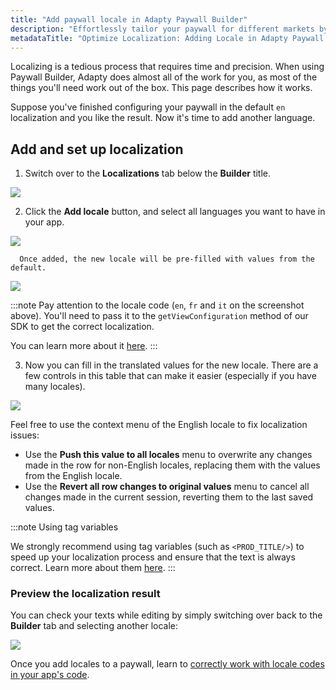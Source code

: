 ```yaml
---
title: "Add paywall locale in Adapty Paywall Builder"
description: "Effortlessly tailor your paywall for different markets by integrating locales within Adapty Paywall Builder. Learn how to enhance global reach and cater to specific regional needs"
metadataTitle: "Optimize Localization: Adding Locale in Adapty Paywall Builder"
---
```


Localizing is a tedious process that requires time and precision. When using Paywall Builder, Adapty does almost all of the work for you, as most of the things you'll need work out of the box. This page describes how it works.

Suppose you've finished configuring your paywall in the default `en` localization and you like the result. Now it's time to add another language.

## Add and set up localization

1. Switch over to the **Localizations** tab below the **Builder** title. 

   
<div style={{ textAlign: 'center' }}>
  <img 
    src="https://files.readme.io/0a6100c-PB_localization.png" 
    style={{ width: '700px', border: '1px solid grey' }}
  />
</div>



2. Click the **Add locale** button, and select all languages you want to have in your app.

   
<div style={{ textAlign: 'center' }}>
  <img 
    src="https://files.readme.io/4abdb84-add_locale.png" 
    style={{ width: '700px', border: '1px solid grey' }}
  />
</div>




      Once added, the new locale will be pre-filled with values from the default.

   
<div style={{ textAlign: 'center' }}>
  <img 
    src="https://files.readme.io/0e99ddb-copy_locale.png" 
    style={{ width: '700px', border: '1px solid grey' }}
  />
</div>




:::note
Pay attention to the locale code (`en`, `fr` and `it` on the screenshot above). You'll need to pass it to the `getViewConfiguration` method of our SDK to get the correct localization.

You can learn more about it [here](get-pb-paywalls).
:::

3. Now you can fill in the translated values for the new locale. There are a few controls in this table that can make it easier (especially if you have many locales).

   
<div style={{ textAlign: 'center' }}>
  <img 
    src="https://files.readme.io/df4b331-locale_options.png" 
    style={{ width: '700px', border: '1px solid grey' }}
  />
</div>




   Feel free to use the context menu of the English locale to fix localization issues:

   - Use the **Push this value to all locales** menu to overwrite any changes made in the row for non-English locales, replacing them with the values from the English locale.
   - Use the **Revert all row changes to original values** menu to cancel all changes made in the current session, reverting them to the last saved values.

:::note
Using tag variables

We strongly recommend using tag variables (such as `<PROD_TITLE/>`) to speed up your localization process and ensure that the text is always correct. Learn more about them [here](https://docs.adapty.io/docs/paywall-builder-tag-variables).
:::

### Preview the localization result

You can check your texts while editing by simply switching over back to the **Builder** tab and selecting another locale:


<div style={{ textAlign: 'center' }}>
  <img 
    src="https://files.readme.io/2b31427-choose_localization.png" 
    style={{ width: '700px', border: '1px solid grey' }}
  />
</div>





Once you add locales to a paywall, learn to [correctly work with locale codes in your app's code](localizations-and-locale-codes).